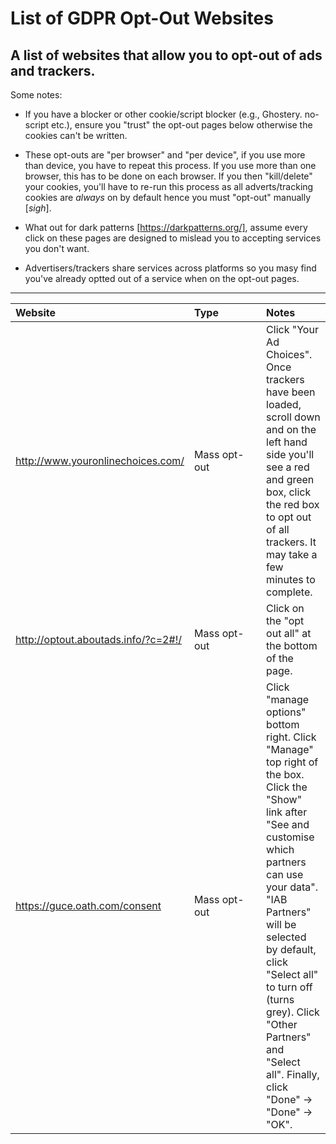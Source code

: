 # List of GDPR Opt-Out Websites
## A list of websites that allow you to opt-out of ads and trackers.

Some notes:

* If you have a blocker or other cookie/script blocker (e.g., Ghostery. no-script etc.), ensure you "trust" the opt-out pages below otherwise the cookies can't be written.

* These opt-outs are "per browser" and "per device", if you use more than device, you have to repeat this process. If you use more than one browser, this has to be done on each browser. If you then "kill/delete" your cookies, you'll have to re-run this process as all adverts/tracking cookies are *always* on by default hence you must "opt-out" manually [*sigh*].

* What out for dark patterns [https://darkpatterns.org/], assume every click on these pages are designed to mislead you to accepting services you don't want.

* Advertisers/trackers share services across platforms so you masy find you've already optted out of a service when on the opt-out pages.

---

Website | Type&nbsp;&nbsp;&nbsp;&nbsp;&nbsp;&nbsp;&nbsp;&nbsp;&nbsp;&nbsp;&nbsp;&nbsp;&nbsp;&nbsp; | Notes
:--- | :--- | :---
http://www.youronlinechoices.com/ | Mass opt-out |  Click "Your Ad Choices". Once trackers have been loaded, scroll down and on the left hand side you'll see a red and green box, click the red box to opt out of all trackers. It may take a few minutes to complete.
http://optout.aboutads.info/?c=2#!/ | Mass opt-out | Click on the "opt out all" at the bottom of the page.
https://guce.oath.com/consent | Mass opt-out | Click "manage options" bottom right. Click "Manage" top right of the box. Click the "Show" link after "See and customise which partners can use your data". "IAB Partners" will be selected by default, click "Select all" to turn off (turns grey). Click "Other Partners" and "Select all". Finally, click "Done" -> "Done" -> "OK".